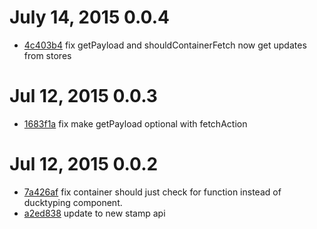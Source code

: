 # July 14, 2015 0.0.4

* [4c403b4](../../commit/4c403b4) fix getPayload and shouldContainerFetch now get updates from stores

# Jul 12, 2015 0.0.3

* [1683f1a](../../commit/1683f1a) fix make getPayload optional with fetchAction

# Jul 12, 2015 0.0.2

* [7a426af](../../commit/7a426af) fix container should just check for function instead of ducktyping component.
* [a2ed838](../../commit/a2ed838) update to new stamp api
